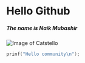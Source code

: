 # Hello Github
##### The name is Naik Mubashir
![Image of Catstello](https://octodex.github.com/images/catstello.png)

```c
prinf("Hello community\n");
```

